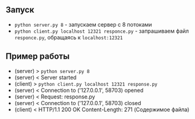 ## Запуск

- `python server.py 8` - запускаем сервер с 8 потоками
- `python client.py localhost 12321 responce.py` - запрашиваем файл `responce.py`, обращаясь к `localhost:12321`

## Пример работы

- (server) > `python server.py 8`
- (server) < Server started
- (client) > `python client.py localhost 12321 response.py`
- (server) < Connection to ('127.0.0.1', 58703) opened
- (server) < Request: response.py
- (server) < Connection to ('127.0.0.1', 58703) closed
- (client) < HTTP/1.1 200 OK Content-Length: 271 (Содержимое файла)
